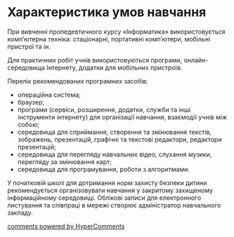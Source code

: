 <div id="hypercomments_widget" class="js-hypercomments-widget invisible"></div>

Характеристика умов навчання
=============================================
При вивченні пропедевтичного курсу «Інформатика» використовується комп’ютерна техніка: стаціонарні, портативні комп’ютери, мобільні пристрої та ін.

Для практичних робіт учнів використовуються програми, онлайн-середовища Інтернету, додатки для мобільних пристроїв.

Перелік рекомендованих програмних засобів: 
<ul>
<li>операційна система;</li>
<li>браузер;</li>
<li>програми (сервіси, розширення, додатки, служби та інші інструменти інтернету) для організації навчання, взаємодії учнів між собою;</li>
<li>середовища для сприймання, створення та змінювання текстів, зображень, презентацій, графічні та текстові редактори, редактори презентацій; </li>
<li>середовища для перегляду навчальних відео, слухання музики, перегляду за змінювання карт;</li>
<li>середовища для програмування,  роботи з алгоритмами.</li>
</ul>

У початковій школі для дотримання норм захисту безпеки дитини рекомендується організовувати навчання у закритому захищеному інформаційному середовищі. Облікові записи для електронного листування та співпраці в мережі створює адміністратор навчального закладу. 

<div class="js-hypercomments-container">
<a href="http://hypercomments.com" class="hc-link" title="comments widget">comments powered by HyperComments</a>
</div>